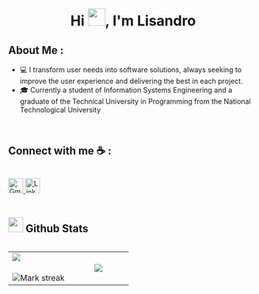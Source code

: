 <h1 align="center">Hi <img src="https://media.giphy.com/media/hvRJCLFzcasrR4ia7z/giphy.gif" width="35">, I'm Lisandro </h1>

## About Me :
- 💻 I transform user needs into software solutions, always seeking to improve the user experience and delivering the best in each project.
- 🎓 Currently a student of Information Systems Engineering and a graduate of the Technical University in Programming from the National       Technological University
<br>

## Connect with me ☕ :

<br>

<a href="mailto:your.email@gmail.com" target="_blank">
  <img src="https://img.icons8.com/color/48/000000/gmail-new.png" alt="Gmail" width="30" />
</a>
<a href="https://www.linkedin.com/in/yourprofile/" target="_blank">
  <img src="https://img.icons8.com/color/48/000000/linkedin.png" alt="LinkedIn" width="30" />
</a>



<br>
<br>

## <picture> <img src = "https://github.com/7oSkaaa/7oSkaaa/blob/main/Images/Statistics.gif?raw=true" width = 30px>  </picture> Github Stats

<!--- stats & Trophy (start) -->

<p align="left">
  <!--- stats (start) -->
<table align="left">
<tr border="none">
<td width="50%" align="center">
  <img  align="left"  src="https://github-readme-stats.vercel.app/api?username=LisandroGabrielReinoso&theme=dark&show_icons=true&count_private=true" />
  <br></br>
  <img  title="🔥 Get streak stats for your profile at git.io/streak-stats" alt="Mark streak" src="https://github-readme-streak-stats.herokuapp.com/?user=LisandroGabrielReinoso&theme=dark&hide_border=false" /> 
</td>


<td width="50%" align="center">

  <img  align="center"  src="https://github-readme-stats.anuraghazra1.vercel.app/api/top-langs/?username=LisandroGabrielReinoso&theme=dark&hide_border=false&no-bg=true&no-frame=true&langs_count=7"/>

  </td>
</tr>
</table>
<!--- stats (end) -->

<!--- trophy (start) -->




